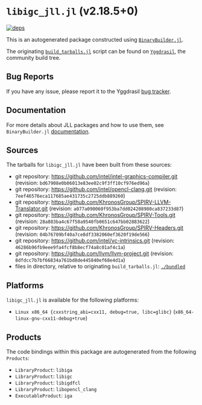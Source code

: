 # `libigc_jll.jl` (v2.18.5+0)

[![deps](https://juliahub.com/docs/libigc_jll/deps.svg)](https://juliahub.com/ui/Packages/General/libigc_jll/)

This is an autogenerated package constructed using [`BinaryBuilder.jl`](https://github.com/JuliaPackaging/BinaryBuilder.jl).

The originating [`build_tarballs.jl`](https://github.com/JuliaPackaging/Yggdrasil/blob/7c5c239a8d008b6e718f3e0a9f8f61c78e99b481/L/libigc/build_tarballs.jl) script can be found on [`Yggdrasil`](https://github.com/JuliaPackaging/Yggdrasil/), the community build tree.

## Bug Reports

If you have any issue, please report it to the Yggdrasil [bug tracker](https://github.com/JuliaPackaging/Yggdrasil/issues).

## Documentation

For more details about JLL packages and how to use them, see `BinaryBuilder.jl` [documentation](https://docs.binarybuilder.org/stable/jll/).

## Sources

The tarballs for `libigc_jll.jl` have been built from these sources:

* git repository: https://github.com/intel/intel-graphics-compiler.git (revision: `bd67908e0b06013e83ee02c9f3ff10cf976ed96a`)
* git repository: https://github.com/intel/opencl-clang.git (revision: `7eef46576eca117685ae431735c2725ddb889260`)
* git repository: https://github.com/KhronosGroup/SPIRV-LLVM-Translator.git (revision: `a077a090060f953ba7dd024208980ca837233d87`)
* git repository: https://github.com/KhronosGroup/SPIRV-Tools.git (revision: `28a883ba4c67f58a9540fb0651c647bb02883622`)
* git repository: https://github.com/KhronosGroup/SPIRV-Headers.git (revision: `04b76709bf40a7ce8df3382060ef3620f19de566`)
* git repository: https://github.com/intel/vc-intrinsics.git (revision: `46286b96fb9eee9fa4fcf8b8ecf74a8c01af4c1a`)
* git repository: https://github.com/llvm/llvm-project.git (revision: `8dfdcc7b7bf66834a761bd8de445840ef68e4d1a`)
* files in directory, relative to originating `build_tarballs.jl`: [`./bundled`](https://github.com/JuliaPackaging/Yggdrasil/tree/7c5c239a8d008b6e718f3e0a9f8f61c78e99b481/L/libigc/bundled)

## Platforms

`libigc_jll.jl` is available for the following platforms:

* `Linux x86_64 {cxxstring_abi=cxx11, debug=true, libc=glibc}` (`x86_64-linux-gnu-cxx11-debug+true`)

## Products

The code bindings within this package are autogenerated from the following `Products`:

* `LibraryProduct`: `libiga`
* `LibraryProduct`: `libigc`
* `LibraryProduct`: `libigdfcl`
* `LibraryProduct`: `libopencl_clang`
* `ExecutableProduct`: `iga`
